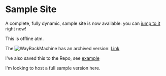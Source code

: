 # Sample Site

A complete, fully dynamic, sample site is now available: you can [jump to it](http://patchtrending.15-cloud.fr/sample-site/) right now!

This is offline atm.

The ![WayBackMachine](https://web.archive.org/static/images/toolbar/wayback-toolbar-logo.png) has an archived version: [Link](https://web.archive.org/web/20130825100931/http://patchtrending.15-cloud.fr/)

I've also saved this to the Repo, see [example](../example/index.html)

I'm looking to host a full sample version here.
